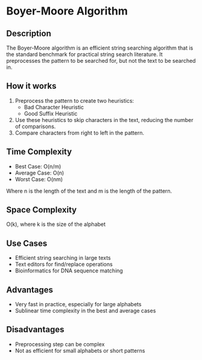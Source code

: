 # Boyer-Moore Algorithm

## Description

The Boyer-Moore algorithm is an efficient string searching algorithm that is the standard benchmark for practical string search literature. It preprocesses the pattern to be searched for, but not the text to be searched in.

## How it works

1. Preprocess the pattern to create two heuristics:
   - Bad Character Heuristic
   - Good Suffix Heuristic
2. Use these heuristics to skip characters in the text, reducing the number of comparisons.
3. Compare characters from right to left in the pattern.

## Time Complexity

- Best Case: O(n/m)
- Average Case: O(n)
- Worst Case: O(nm)

Where n is the length of the text and m is the length of the pattern.

## Space Complexity

O(k), where k is the size of the alphabet

## Use Cases

- Efficient string searching in large texts
- Text editors for find/replace operations
- Bioinformatics for DNA sequence matching

## Advantages

- Very fast in practice, especially for large alphabets
- Sublinear time complexity in the best and average cases

## Disadvantages

- Preprocessing step can be complex
- Not as efficient for small alphabets or short patterns